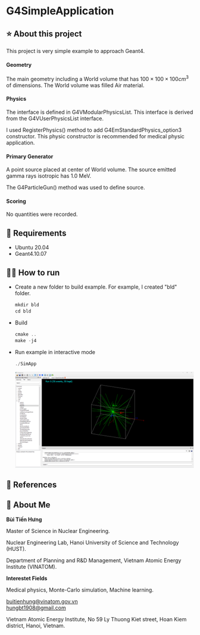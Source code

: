 # G4SimpleApplication

## ⭐ About this project
This project is very simple example to approach Geant4.

#### Geometry
The main geometry including a World volume that has $100\times100\times100 cm^3$ of dimensions. The World volume was filled Air material.

#### Physics
The interface is defined in G4VModularPhysicsList. This interface is derived from the G4VUserPhysicsList interface.

I used RegisterPhysics() method to add G4EmStandardPhysics_option3 constructor. This physic constructor is recommended for medical physic application. 

#### Primary Generator
A point source placed at center of World volume. The source emitted gamma rays isotropic has 1.0 MeV.

The G4ParticleGun() method was used to define source.

#### Scoring
No quantities were recorded.

## 🔧 Requirements
* Ubuntu 20.04
* Geant4.10.07

## 🏃‍♂️ How to run
- Create a new folder to build example. For example, I created "bld" folder.
    ```c++
    mkdir bld
    cd bld
    ```
- Build
    ```c++
    cmake ..
    make -j4
    ```
- Run example in interactive mode
    ```c++
    ./SimApp
    ```
    ![](image/Screenshot%202023-06-02%20103517.png)

## 📒 References

## 🚀 About Me
**Bùi Tiến Hưng**

Master of Science in Nuclear Engineering.

Nuclear Engineering Lab, Hanoi University of Science and Technology (HUST).

Department of Planning and R&D Management, Vietnam Atomic Energy Institute (VINATOM).

**Interestet Fields**

Medical physics, Monte-Carlo simulation, Machine learning.
 
buitienhung@vinatom.gov.vn\
hungbt1908@gmail.com

Vietnam Atomic Energy Institute, No 59 Ly Thuong Kiet street, Hoan Kiem district, Hanoi, Vietnam. 
